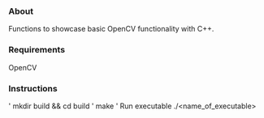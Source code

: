 ### About

Functions to showcase basic OpenCV functionality with C++.

### Requirements

OpenCV

### Instructions

' mkdir build && cd build
' make
' Run executable ./<name_of_executable>
